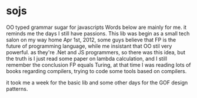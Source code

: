 # sojs
OO typed grammar sugar for javascripts
Words below are mainly for me. it reminds me the days I still have passions.
This lib was begin as a small tech salon on my way home Apr 1st, 2012, some guys believe that FP is the future of programming language, while me
insistant that OO stil very powerful. as they're .Net and JS programmers, so there was this idea, but the truth is I just read some paper on lambda calculation,
and I still remember the conclusion FP equals Turing, at that time I was reading lots of books regarding compilers,  trying to code some tools based on compilers.

it took me a week for the basic lib and some other days for the GOF design patterns. 

